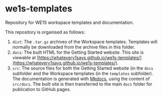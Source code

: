 # we1s-templates

Repository for WE1S workspace templates and documentation.

This repository is organised as follows:

1. `dist`: The `.tar.gz` archives of the Workspace templates. Templates will normally be downloaded from the archive files in this folder.
2. `docs`: The built HTML for the Getting Started website. This site is viewable at [https://whatevery1says.github.io/we1s-templates/](https://whatevery1says.github.io/we1s-templates/).
3. `src`: The source files for both the Getting Started website (in the `docs` subfolder and the Workspace templates (in the `templates` subfolder). The documentation is generated with [Mkdocs](https://www.mkdocs.org/), using the content of `src/docs`. The built site is then transferred to the main `docs` folder for publication to GitHub pages.
